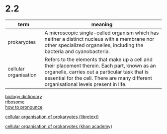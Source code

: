 # 2.2
| term | meaning |
|----|----|
| prokaryotes | A microscopic single-celled organism which has neither a distinct nucleus with a membrane nor other specialized organelles, including the bacteria and cyanobacteria. |
| cellular organisation | Refers to the elements that make up a cell and their placement therein. Each part, known as an organelle, carries out a particular task that is essential for the cell. There are many different organisational levels present in life. |
        
[biology dictionary](https://biologydictionary.net/prokaryotes-vs-eukaryotes/)              
[ribosome](https://www.genome.gov/genetics-glossary/Ribosome#:~:text=A%20ribosome%20is%20an%20intercellular,that%20fold%20to%20form%20proteins.)            
[how to pronounce](https://translate.google.com/?sl=en&tl=no&text=prokaryotes%20and%20eukaryotes&op=translate)              

[cellular organisation of prokaryotes (libretext)](https://bio.libretexts.org/Bookshelves/Microbiology/Microbiology_(Kaiser)/Unit_1%3A_Introduction_to_Microbiology_and_Prokaryotic_Cell_Anatomy/1%3A_Fundamentals_of_Microbiology/1.2%3A_Cellular_Organization_-_Prokaryotic_and_Eukaryotic_Cells)         

[cellular organisation of prokaryotes (khan academy)](https://www.khanacademy.org/science/ap-biology/gene-expression-and-regulation/dna-and-rna-structure/a/prokaryote-structure#:~:text=By%20definition%2C%20prokaryotes%20lack%20a,the%20cytoplasm%20called%20a%20nucleoid.)
